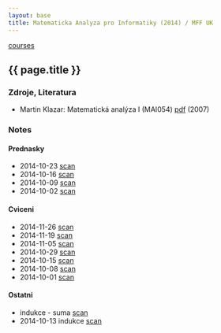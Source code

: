 ```yaml
---
layout: base
title: Matematicka Analyza pro Informatiky (2014) / MFF UK
---
```


[courses](.)

## {{ page.title }}

### Zdroje, Literatura

* Martin Klazar: Matematická analýza I (MAI054) [pdf](http://kam.mff.cuni.cz/~klazar/analyzaI.pdf) (2007)


### Notes

#### Prednasky

* 2014-10-23 [scan](http://notes.drive.ondrejsika.com/mff/2014/matematicka-analyza/2014-10-23.pdf)
* 2014-10-16 [scan](http://notes.drive.ondrejsika.com/mff/2014/matematicka-analyza/2014-10-16.pdf)
* 2014-10-09 [scan](http://notes.drive.ondrejsika.com/mff/2014/matematicka-analyza/2014-10-09.pdf)
* 2014-10-02 [scan](http://notes.drive.ondrejsika.com/mff/2014/matematicka-analyza/2014-10-02.pdf)

#### Cviceni

* 2014-11-26 [scan](http://notes.drive.ondrejsika.com/mff/2014/matematicka-analyza-cviceni/2014-11-26.pdf)
* 2014-11-19 [scan](http://notes.drive.ondrejsika.com/mff/2014/matematicka-analyza-cviceni/2014-11-19.pdf)
* 2014-11-05 [scan](http://notes.drive.ondrejsika.com/mff/2014/matematicka-analyza-cviceni/2014-11-05.pdf)
* 2014-10-29 [scan](http://notes.drive.ondrejsika.com/mff/2014/matematicka-analyza-cviceni/2014-10-29.pdf)
* 2014-10-15 [scan](http://notes.drive.ondrejsika.com/mff/2014/matematicka-analyza-cviceni/2014-10-15.pdf)
* 2014-10-08 [scan](http://notes.drive.ondrejsika.com/mff/2014/matematicka-analyza-cviceni/2014-10-08.pdf)
* 2014-10-01 [scan](http://notes.drive.ondrejsika.com/mff/2014/matematicka-analyza-cviceni/2014-10-01.pdf)

#### Ostatni

* indukce - suma [scan](http://notes.drive.ondrejsika.com/mff/2014/matematicka-analyza-domaci-vypocty/indukce-suma.pdf)
* 2014-10-13 indukce [scan](http://notes.drive.ondrejsika.com/mff/2014/matematicka-analyza-domaci-vypocty/2014-10-13-indukce.pdf)

